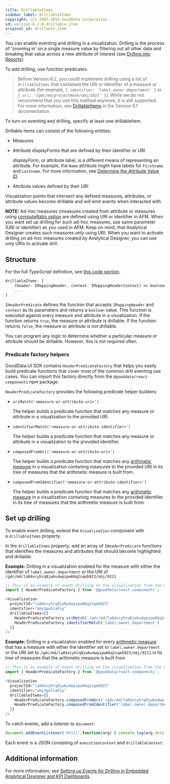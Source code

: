 ```yaml
---
title: DrillableItems
sidebar_label: DrillableItems
copyright: (C) 2007-2018 GoodData Corporation
id: version-6.2.0-drillable_item
original_id: drillable_item
---
```


You can enable eventing and drilling in a visualization. Drilling is the process of 'zooming in' on a single measure value by filtering out all other data and breaking that value across a new attribute of interest (see [Drilling into Reports](https://help.gooddata.com/display/doc/Drilling+into+Reports)).

To add drilling, use function predicates.

> Before Version 6.2, you could implement drilling using a list of `drillableItems` that contained the URI or identifier of a measure or attribute (for example, `{ identifier: 'label.owner.department' }`  or `{ uri: '/gdc/md/projectHash/obj/1027' }`). While we do not recommend that you use this method anymore, it is still supported. For more information, see [DrillableItems](https://sdk.gooddata.com/gooddata-ui/docs/6.1.0/drillable_item.html) in the Version 6.1 documentation.

To turn on eventing and drilling, specify at least one drillableItem.

Drillable items can consist of the following entities:
* Measures
* Attribute displayForms that are defined by their identifier or URI

    *displayForm*, or attribute label, is a different means of representing an attribute. For example, the `Name` attribute might have labels for `Firstname` and `Lastname`. For more information, see [Determine the Attribute Value ID](https://help.gooddata.com/display/doc/Determine+the+Attribute+Value+ID).
* Attribute values defined by their URI

Visualization points that intersect any defined measures, attributes, or attribute values become drillable and will emit events when interacted with.

**NOTE:** Ad-hoc measures (measures created from attribute or measures using [computeRatio option](https://sdk.gooddata.com/gooddata-ui/docs/afm.html#show-a-measure-as-a-percentage) are defined using URI or identifier in AFM. When you want set up drilling for such ad-hoc measures, use same parameter (URI or identifier) as you used in AFM. Keep on mind, that Analytical Designer creates such measures only using URI. When you want to activate drilling on ad-hoc measures created by Analytical Designer, you can use only URIs to activate drill.

## Structure

For the full TypeScript definition, see [this code section](https://github.com/gooddata/gooddata-react-components/blob/master/src/interfaces/HeaderPredicate.ts#L6).

```javascript
drillableItems: [
    (header: IMappingHeader, context: IMappingHeaderContext) => boolean, // Type: IHeaderPredicate
    ...
]
```

`IHeaderPredicate` defines the function that accepts `IMappingHeader` and `context` as its parameters and returns a `boolean` value. This function is executed against every measure and attribute in a visualization. If the function returns `true`, the measure or attribute is drillable. If the function returns `false`, the measure or attribute is not drillable.

You can program any logic to determine whether a particular measure or attribute should be drillable. However, this is not required often.

### Predicate factory helpers

GoodData.UI SDK contains `HeaderPredicateFactory` that helps you easily build predicate functions that cover most of the common drill eventing use cases. You can import this factory directly from the `@gooddata/react-components` npm package.

`HeaderPredicateFactory` provides the following predicate helper builders:

* `uriMatch('<measure-or-attribute-uri>')`

    The helper builds a predicate function that matches any measure or attribute in a visualization to the provided URI.
* `identifierMatch('<measure-or-attribute-identifier>')`
    
    The helper builds a predicate function that matches any measure or attribute in a visualization to the provided identifier.
* `composedFromUri('<measure-or-attribute-uri>')` 

    The helper builds a predicate function that matches any [arithmetic measure](arithmetic_measure.md) in a visualization contaning measures to the provided URI in its tree of measures that the arithmetic measure is built from.
* `composedFromIdentifier('<measure-or-attribute-identifier>')` 

    The helper builds a predicate function that matches any [arithmetic measure](arithmetic_measure.md) in a visualization contaning measures to the provided identifier in its tree of measures that the arithmetic measure is built from.

## Set up drilling

To enable event drilling, extend the `Visualization` component with a `drillableItems` property.

In the `drillableItems` property, add an array of `IHeaderPredicate` functions that identifies the measures and attributes that should become highlighted and drillable.

**Example:** Drilling in a visualization enabled for the measure with either the identifier of `label.owner.department` or the URI of `/gdc/md/la84vcyhrq8jwbu4wpipw66q2sqeb923/obj/9211`

```javascript 1.6
// This is an example of event drilling on the visualization from the GoodSales demo project.
import { HeaderPredicateFactory } from '@gooddata/react-components';

<Visualization
  projectId="la84vcyhrq8jwbu4wpipw66q2sqeb923"
  identifier="aby3polcaFxy"
  drillableItems={[
    HeaderPredicateFactory.uriMatch('/gdc/md/la84vcyhrq8jwbu4wpipw66q2sqeb923/obj/9211'),  
    HeaderPredicateFactory.identifierMatch('label.owner.department') 
  ]}
/>
```

**Example:** Drilling in a visualization enabled for every [arithmetic measure](arithmetic_measure.md) that has a measure with either the identifier set to `label.owner.department` or the URI set to `/gdc/md/la84vcyhrq8jwbu4wpipw66q2sqeb923/obj/9211` in its tree of measures that the arithmetic measure is built from

```javascript 1.6
// This is an example of event drilling on the visualization from the GoodSales demo project.
import { HeaderPredicateFactory } from '@gooddata/react-components';

<Visualization
  projectId="la84vcyhrq8jwbu4wpipw66q2sqeb923"
  identifier="aby3polcaFxy"
  drillableItems={[
    HeaderPredicateFactory.composedFromUri('/gdc/md/la84vcyhrq8jwbu4wpipw66q2sqeb923/obj/9211'),  
    HeaderPredicateFactory.composedFromIdentifier('label.owner.department')  
  ]}
/>
````

To catch events, add a listener to `document`:

```javascript
document.addEventListener('drill',function(arg) { console.log(arg.detail); });
```

Each event is a JSON consisting of `executionContext` and `drillableContext`. 

## Additional information

For more information, see [Setting up Events for Drilling in Embedded Analytical Designer and KPI Dashboards](https://help.gooddata.com/display/doc/Setting+up+Events+for+Drilling+in+Embedded+Analytical+Designer+and+KPI+Dashboards).
